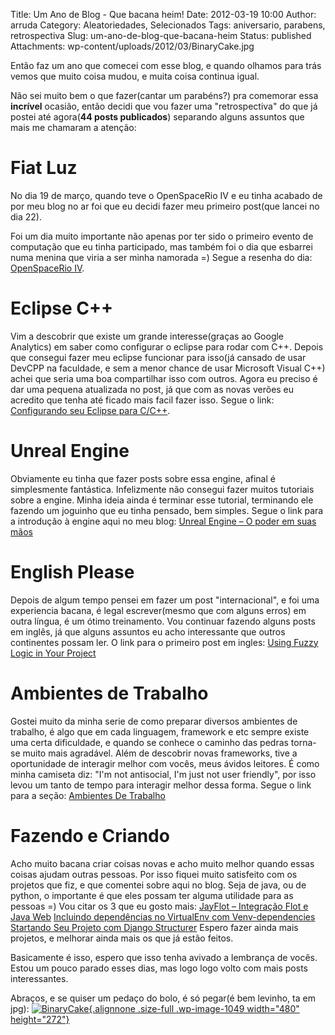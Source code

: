 Title: Um Ano de Blog - Que bacana heim!
Date: 2012-03-19 10:00
Author: arruda
Category: Aleatoriedades, Selecionados
Tags: aniversario, parabens, retrospectiva
Slug: um-ano-de-blog-que-bacana-heim
Status: published
Attachments: wp-content/uploads/2012/03/BinaryCake.jpg

Então faz um ano que comecei com esse blog, e quando olhamos para trás vemos que muito coisa mudou, e muita coisa continua igual.

Não sei muito bem o que fazer(cantar um parabéns?) pra comemorar essa **incrível** ocasião, então decidi que vou fazer uma "retrospectiva" do que já postei até agora(**44 posts publicados**) separando alguns assuntos que mais me chamaram a atenção:

Fiat Luz
========

No dia 19 de março, quando teve o OpenSpaceRio IV e eu tinha acabado de por meu blog no ar foi que eu decidi fazer meu primeiro post(que lancei no dia 22).

Foi um dia muito importante não apenas por ter sido o primeiro evento de computação que eu tinha participado, mas também foi o dia que esbarrei numa menina que viria a ser minha namorada =)
Segue a resenha do dia: [OpenSpaceRio IV](http://www.arruda.blog.br/eventos/openspacerio-iv/).

Eclipse C++
===========

Vim a descobrir que existe um grande interesse(graças ao Google Analytics) em saber como configurar o eclipse para rodar com C++.
Depois que consegui fazer meu eclipse funcionar para isso(já cansado de usar DevCPP na faculdade, e sem a menor chance de usar Microsoft Visual C++) achei que seria uma boa compartilhar isso com outros.
Agora eu preciso é dar uma pequena atualizada no post, já que com as novas verões eu acredito que tenha até ficado mais facil fazer isso.
Segue o link: [Configurando seu Eclipse para C/C++](http://www.arruda.blog.br/programacao/configurando-seu-eclipse-para-cc/).

Unreal Engine
=============

Obviamente eu tinha que fazer posts sobre essa engine, afinal é simplesmente fantástica.
Infelizmente não consegui fazer muitos tutoriais sobre a engine.
Minha ideia ainda é terminar esse tutorial, terminando ele fazendo um joguinho que eu tinha pensado, bem simples.
Segue o link para a introdução à engine aqui no meu blog: [Unreal Engine – O poder em suas mãos](http://www.arruda.blog.br/jogos/unreal-engine-o-poder-em-suas-maos/)

English Please
==============

Depois de algum tempo pensei em fazer um post "internacional", e foi uma experiencia bacana, é legal escrever(mesmo que com alguns erros) em outra língua, é um ótimo treinamento.
Vou continuar fazendo alguns posts em inglês, já que alguns assuntos eu acho interessante que outros continentes possam ler.
O link para o primeiro post em ingles: [Using Fuzzy Logic in Your Project](http://www.arruda.blog.br/programacao/using-fuzzy-logic-in-your-project/)

Ambientes de Trabalho
=====================

Gostei muito da minha serie de como preparar diversos ambientes de trabalho, é algo que em cada linguagem, framework e etc sempre existe uma certa dificuldade, e quando se conhece o caminho das pedras torna-se muito mais agradável.
Além de descobrir novas frameworks, tive a oportunidade de interagir melhor com vocês, meus ávidos leitores.
É como minha camiseta diz: "I'm not antisocial, I'm just not user friendly", por isso levou um tanto de tempo para interagir melhor dessa forma.
Segue o link para a seção: [Ambientes De Trabalho](http://www.arruda.blog.br/category/programacao/ambiente-de-trabalho/)

Fazendo e Criando
=================

Acho muito bacana criar coisas novas e acho muito melhor quando essas coisas ajudam outras pessoas.
Por isso fiquei muito satisfeito com os projetos que fiz, e que comentei sobre aqui no blog.
Seja de java, ou de python, o importante é que eles possam ter alguma utilidade para as pessoas =)
Vou citar os 3 que eu gosto mais:
[JayFlot – Integração Flot e Java Web](http://www.arruda.blog.br/programacao/jayflot-integracao-flot-e-java-web/)
[Incluindo dependências no VirtualEnv com Venv-dependencies](http://www.arruda.blog.br/programacao/incluindo-dependencias-no-virtualenv-com-venv-dependencies/)
[Startando Seu Projeto com Django Structurer](http://www.arruda.blog.br/programacao/startando-seu-projeto-com-django-structurer/)
Espero fazer ainda mais projetos, e melhorar ainda mais os que já estão feitos.

Basicamente é isso, espero que isso tenha avivado a lembrança de vocês.
Estou um pouco parado esses dias, mas logo logo volto com mais posts interessantes.

Abraços, e se quiser um pedaço do bolo, é só pegar(é bem levinho, ta em jpg):
[![]({static}wp-content/uploads/2012/03/BinaryCake.jpg "BinaryCake"){.alignnone .size-full .wp-image-1049 width="480" height="272"}]({static}wp-content/uploads/2012/03/BinaryCake.jpg)
